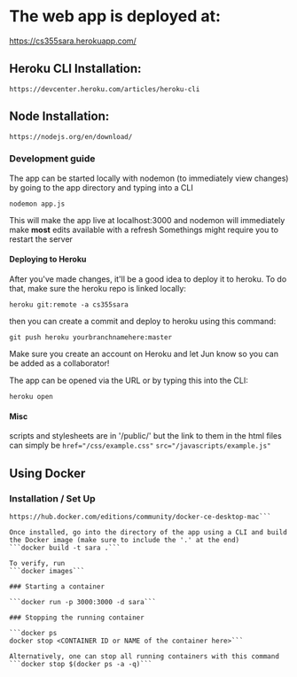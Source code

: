 # The web app is deployed at:
https://cs355sara.herokuapp.com/

## Heroku CLI Installation:
```https://devcenter.heroku.com/articles/heroku-cli```

## Node Installation:
```https://nodejs.org/en/download/```

### Development guide
The app can be started locally with nodemon (to immediately view changes) by going to the app directory and typing into a CLI

```nodemon app.js```

This will make the app live at localhost:3000 and nodemon will immediately make **most** edits available with a refresh
Somethings might require you to restart the server

#### Deploying to Heroku
After you've made changes, it'll be a good idea to deploy it to heroku.
To do that, make sure the heroku repo is linked locally:

```heroku git:remote -a cs355sara```

then you can create a commit and deploy to heroku using this command:

```git push heroku yourbranchnamehere:master```

Make sure you create an account on Heroku and let Jun know so you can be added as a collaborator!

The app can be opened via the URL or by typing this into the CLI:

```heroku open```

#### Misc
scripts and stylesheets are in '/public/' but the link to them in the html files can simply be 
```href="/css/example.css"```
```src="/javascripts/example.js"```

## Using Docker

### Installation / Set Up
```https://hub.docker.com/editions/community/docker-ce-desktop-windows
https://hub.docker.com/editions/community/docker-ce-desktop-mac```

Once installed, go into the directory of the app using a CLI and build the Docker image (make sure to include the '.' at the end)
```docker build -t sara .```

To verify, run
```docker images```

### Starting a container

```docker run -p 3000:3000 -d sara```

### Stopping the running container

```docker ps
docker stop <CONTAINER ID or NAME of the container here>```

Alternatively, one can stop all running containers with this command
```docker stop $(docker ps -a -q)```